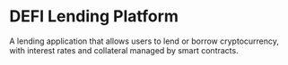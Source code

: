 # DEFI Lending Platform

A lending application that allows users to lend or borrow cryptocurrency, with interest rates and collateral managed by smart contracts.
